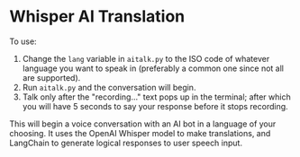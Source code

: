 # Whisper AI Translation

To use: 
1. Change the `lang` variable in `aitalk.py` to the ISO code of whatever language you want to speak in (preferably a common one since not all are supported).
2. Run `aitalk.py` and the conversation will begin.
3. Talk only after the "recording..." text pops up in the terminal; after which you will have 5 seconds to say your response before it stops recording.

This will begin a voice conversation with an AI bot in a language of your choosing. It uses the OpenAI Whisper model to make translations, and LangChain to generate logical responses to user speech input.

